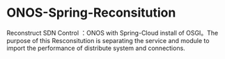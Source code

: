 # ONOS-Spring-Reconsitution

Reconstruct SDN Control ：ONOS with Spring-Cloud install of  OSGI。The purpose  of this Resconsitution is separating  the service and module to import the performance of distribute system and connections.
